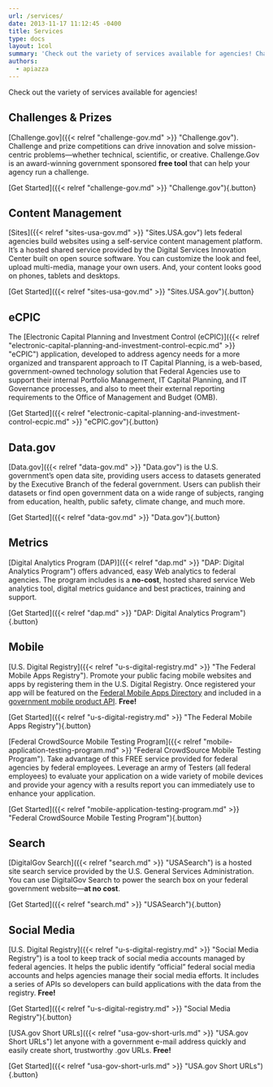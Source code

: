 ```yaml
---
url: /services/
date: 2013-11-17 11:12:45 -0400
title: Services
type: docs
layout: 1col
summary: 'Check out the variety of services available for agencies! Challenges & Prizes Challenge.gov. Challenge and prize competitions can drive innovation and solve mission-centric problems&mdash;whether technical, scientific, or creative. Challenge.Gov is an award-winning government sponsored free tool that can help your agency run a challenge. Get Started Content Management Sites lets federal agencies build websites using a'
authors:
  - apiazza
---
```


Check out the variety of services available for agencies!

## Challenges & Prizes

[Challenge.gov]({{< relref "challenge-gov.md" >}} "Challenge.gov"). Challenge and prize competitions can drive innovation and solve mission-centric problems—whether technical, scientific, or creative. Challenge.Gov is an award-winning government sponsored **free tool** that can help your agency run a challenge.

[Get Started]({{< relref "challenge-gov.md" >}} "Challenge.gov"){.button}

## Content Management

[Sites]({{< relref "sites-usa-gov.md" >}} "Sites.USA.gov") lets federal agencies build websites using a self-service content management platform. It’s a hosted shared service provided by the Digital Services Innovation Center built on open source software. You can customize the look and feel, upload multi-media, manage your own users. And, your content looks good on phones, tablets and desktops.

[Get Started]({{< relref "sites-usa-gov.md" >}} "Sites.USA.gov"){.button}

## eCPIC

The [Electronic Capital Planning and Investment Control (eCPIC)]({{< relref "electronic-capital-planning-and-investment-control-ecpic.md" >}} "eCPIC") application, developed to address agency needs for a more organized and transparent approach to IT Capital Planning, is a web-based, government-owned technology solution that Federal Agencies use to support their internal Portfolio Management, IT Capital Planning, and IT Governance processes, and also to meet their external reporting requirements to the Office of Management and Budget (OMB).

[Get Started]({{< relref "electronic-capital-planning-and-investment-control-ecpic.md" >}} "eCPIC.gov"){.button}

## Data.gov

[Data.gov]({{< relref "data-gov.md" >}} "Data.gov") is the U.S. government’s open data site, providing users access to datasets generated by the Executive Branch of the federal government. Users can publish their datasets or find open government data on a wide range of subjects, ranging from education, health, public safety, climate change, and much more.

[Get Started]({{< relref "data-gov.md" >}} "Data.gov"){.button}

## Metrics

[Digital Analytics Program (DAP)]({{< relref "dap.md" >}} "DAP: Digital Analytics Program") offers advanced, easy Web analytics to federal agencies. The program includes is a **no-cost**, hosted shared service Web analytics tool, digital metrics guidance and best practices, training and support.

[Get Started]({{< relref "dap.md" >}} "DAP: Digital Analytics Program"){.button}

## Mobile

[U.S. Digital Registry]({{< relref "u-s-digital-registry.md" >}} "The Federal Mobile Apps Registry"). Promote your public facing mobile websites and apps by registering them in the U.S. Digital Registry. Once registered your app will be featured on the [Federal Mobile Apps Directory](http://www.usa.gov/mobileapps.shtml) and included in a [government mobile product API](https://socialmobileregistry.WHATEVER/#swagger-api-docs). **Free!**

[Get Started]({{< relref "u-s-digital-registry.md" >}} "The Federal Mobile Apps Registry"){.button}

[Federal CrowdSource Mobile Testing Program]({{< relref "mobile-application-testing-program.md" >}} "Federal CrowdSource Mobile Testing Program"). Take advantage of this FREE service provided for federal agencies by federal employees. Leverage an army of Testers (all federal employees) to evaluate your application on a wide variety of mobile devices and provide your agency with a results report you can immediately use to enhance your application.

[Get Started]({{< relref "mobile-application-testing-program.md" >}} "Federal CrowdSource Mobile Testing Program"){.button}

## Search

[DigitalGov Search]({{< relref "search.md" >}} "USASearch") is a hosted site search service provided by the U.S. General Services Administration. You can use DigitalGov Search to power the search box on your federal government website—**at no cost**.

[Get Started]({{< relref "search.md" >}} "USASearch"){.button}

## Social Media

[U.S. Digital Registry]({{< relref "u-s-digital-registry.md" >}} "Social Media Registry") is a tool to keep track of social media accounts managed by federal agencies. It helps the public identify “official” federal social media accounts and helps agencies manage their social media efforts. It includes a series of APIs so developers can build applications with the data from the registry. **Free!**

[Get Started]({{< relref "u-s-digital-registry.md" >}} "Social Media Registry"){.button}

[USA.gov Short URLs]({{< relref "usa-gov-short-urls.md" >}} "USA.gov Short URLs") let anyone with a government e-mail address quickly and easily create short, trustworthy .gov URLs. **Free!**

[Get Started]({{< relref "usa-gov-short-urls.md" >}} "USA.gov Short URLs"){.button}
